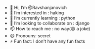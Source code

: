 - 👋 Hi, I’m @Ravshanjanovich
- 👀 I’m interested in : haking
- 🌱 I’m currently learning : python 
- 💞️ I’m looking to collaborate on : django
- 📫 How to reach me : no way(😄 a joke)
- 😄 Pronouns: secret
- ⚡ Fun fact: I don't have any fun facts

<!---
Ravshanjanovich/Ravshanjanovich is a ✨ special ✨ repository because its `README.md` (this file) appears on your GitHub profile.
You can click the Preview link to take a look at your changes.
--->
